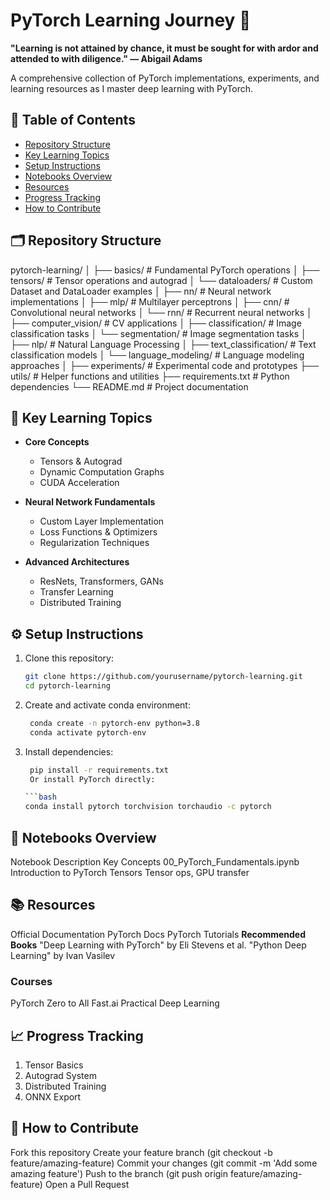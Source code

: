 # PyTorch Learning Journey 🚀

**"Learning is not attained by chance, it must be sought for with ardor and attended to with diligence." — Abigail Adams**

A comprehensive collection of PyTorch implementations, experiments, and learning resources as I master deep learning with PyTorch.

## 📌 Table of Contents
- [Repository Structure](#-repository-structure)
- [Key Learning Topics](#-key-learning-topics)
- [Setup Instructions](#-setup-instructions)
- [Notebooks Overview](#-notebooks-overview)
- [Resources](#-resources)
- [Progress Tracking](#-progress-tracking)
- [How to Contribute](#-how-to-contribute)

## 🗂 Repository Structure
pytorch-learning/
│
├── basics/ # Fundamental PyTorch operations
│ ├── tensors/ # Tensor operations and autograd
│ └── dataloaders/ # Custom Dataset and DataLoader examples
│
├── nn/ # Neural network implementations
│ ├── mlp/ # Multilayer perceptrons
│ ├── cnn/ # Convolutional neural networks
│ └── rnn/ # Recurrent neural networks
│
├── computer_vision/ # CV applications
│ ├── classification/ # Image classification tasks
│ └── segmentation/ # Image segmentation tasks
│
├── nlp/ # Natural Language Processing
│ ├── text_classification/ # Text classification models
│ └── language_modeling/ # Language modeling approaches
│
├── experiments/ # Experimental code and prototypes
├── utils/ # Helper functions and utilities
├── requirements.txt # Python dependencies
└── README.md # Project documentation

## 🎯 Key Learning Topics
- **Core Concepts**
  - Tensors & Autograd
  - Dynamic Computation Graphs
  - CUDA Acceleration

- **Neural Network Fundamentals**
  - Custom Layer Implementation
  - Loss Functions & Optimizers
  - Regularization Techniques

- **Advanced Architectures**
  - ResNets, Transformers, GANs
  - Transfer Learning
  - Distributed Training

## ⚙️ Setup Instructions
1. Clone this repository:
   ```bash
   git clone https://github.com/yourusername/pytorch-learning.git
   cd pytorch-learning

2. Create and activate conda environment:
   ```bash
    conda create -n pytorch-env python=3.8
    conda activate pytorch-env

4. Install dependencies:
   ```bash
    pip install -r requirements.txt
    Or install PyTorch directly:

   ```bash
   conda install pytorch torchvision torchaudio -c pytorch


## 📓 Notebooks Overview

Notebook	Description	Key Concepts
00_PyTorch_Fundamentals.ipynb	Introduction to PyTorch Tensors	Tensor ops, GPU transfer

## 📚 Resources
Official Documentation
PyTorch Docs
PyTorch Tutorials
**Recommended Books**
"Deep Learning with PyTorch" by Eli Stevens et al.
"Python Deep Learning" by Ivan Vasilev

### Courses
PyTorch Zero to All
Fast.ai Practical Deep Learning

## 📈 Progress Tracking
1. Tensor Basics
2. Autograd System
3. Distributed Training
4. ONNX Export

## 🤝 How to Contribute
Fork this repository
Create your feature branch (git checkout -b feature/amazing-feature)
Commit your changes (git commit -m 'Add some amazing feature')
Push to the branch (git push origin feature/amazing-feature)
Open a Pull Request
